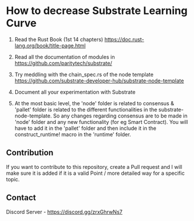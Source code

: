 # How to decrease Substrate Learning Curve

1) Read the Rust Book (1st 14 chapters) https://doc.rust-lang.org/book/title-page.html

2) Read all the documentation of modules in https://github.com/paritytech/substrate/

3) Try meddling with the chain_spec.rs of the node template https://github.com/substrate-developer-hub/substrate-node-template

4) Document all your experimentation with Substrate

5) At the most basic level, the 'node' folder is related to consensus & 'pallet' folder is related to the different functionalities in the substrate-node-template. So any changes regarding consensus are to be made in 'node' folder and any new functionality (for eg Smart Contract). You will have to add it in the 'pallet' folder and then include it in the construct_runtime! macro in the 'runtime' folder.

## Contribution
If you want to contribute to this repository, create a Pull request and I will make sure it is added if it is a valid Point / more detailed way for a specific topic.

## Contact
Discord Server - https://discord.gg/zrxGhrwNs7
